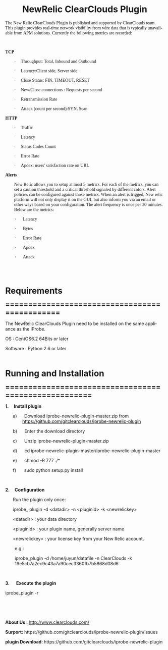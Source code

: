 
<html>

<body lang=EN-US link=blue vlink=purple style='text-justify-trim:punctuation'>

<div class=WordSection1 style='layout-grid:15.6pt'>

<h1 align=center style='text-align:center'>NewRelic ClearClouds Plugin</h1>

<p class=MsoNormal><span style='font-family:"Times New Roman","serif"'>The New
Relic ClearClouds Plugin is published and supported by ClearClouds team. This plugin
provides real-time network visibility from wire data that is typically unavailable
from APM solutions. Currently the following metrics are recorded:</span></p>

<p class=MsoNormal><b><span style='font-family:"Times New Roman","serif"'>&nbsp;</span></b></p>

<p class=MsoNormal><b><span style='font-family:"Times New Roman","serif"'>TCP</span></b></p>

<p class=MsoListParagraph style='margin-left:.5in;text-indent:-14.75pt'><span
style='font-family:Symbol'>·<span style='font:7.0pt "Times New Roman"'>&nbsp;&nbsp;&nbsp;&nbsp;&nbsp;&nbsp;
</span></span><span style='font-family:"Times New Roman","serif"'>Throughput:
Total, Inbound and Outbound</span></p>

<p class=MsoListParagraph style='margin-left:.5in;text-indent:-14.75pt'><span
style='font-family:Symbol'>·<span style='font:7.0pt "Times New Roman"'>&nbsp;&nbsp;&nbsp;&nbsp;&nbsp;&nbsp;
</span></span><span style='font-family:"Times New Roman","serif"'>Latency:Client side, Server side</span></p>

<p class=MsoListParagraph style='margin-left:.5in;text-indent:-14.75pt'><span
style='font-family:Symbol'>·<span style='font:7.0pt "Times New Roman"'>&nbsp;&nbsp;&nbsp;&nbsp;&nbsp;&nbsp;
</span></span><span style='font-family:"Times New Roman","serif"'>Close Status:
FIN, TIMEOUT, RESET</span></p>

<p class=MsoListParagraph style='margin-left:.5in;text-indent:-14.75pt'><span
style='font-family:Symbol'>·<span style='font:7.0pt "Times New Roman"'>&nbsp;&nbsp;&nbsp;&nbsp;&nbsp;&nbsp;
</span></span><span style='font-family:"Times New Roman","serif"'>New/Close
connections : Requests per second</span></p>

<p class=MsoListParagraph style='margin-left:.5in;text-indent:-14.75pt'><span
style='font-family:Symbol'>·<span style='font:7.0pt "Times New Roman"'>&nbsp;&nbsp;&nbsp;&nbsp;&nbsp;&nbsp;
</span></span><span style='font-family:"Times New Roman","serif"'>Retransmission
Rate</span></p>

<p class=MsoListParagraph style='margin-left:.5in;text-indent:-14.75pt'><span
style='font-family:Symbol'>·<span style='font:7.0pt "Times New Roman"'>&nbsp;&nbsp;&nbsp;&nbsp;&nbsp;&nbsp;
</span></span><span style='font-family:"Times New Roman","serif"'>Attack (count
per second):SYN, Scan</span></p>

<p class=MsoNormal><b><span style='font-family:"Times New Roman","serif"'>HTTP </span></b></p>

<p class=MsoListParagraph style='margin-left:.5in;text-indent:-14.75pt'><span
style='font-family:Symbol'>·<span style='font:7.0pt "Times New Roman"'>&nbsp;&nbsp;&nbsp;&nbsp;&nbsp;&nbsp;
</span></span><span style='font-family:"Times New Roman","serif"'>Traffic</span></p>

<p class=MsoListParagraph style='margin-left:.5in;text-indent:-14.75pt'><span
style='font-family:Symbol'>·<span style='font:7.0pt "Times New Roman"'>&nbsp;&nbsp;&nbsp;&nbsp;&nbsp;&nbsp;
</span></span><span style='font-family:"Times New Roman","serif"'>Latency</span></p>

<p class=MsoListParagraph style='margin-left:.5in;text-indent:-14.75pt'><span
style='font-family:Symbol'>·<span style='font:7.0pt "Times New Roman"'>&nbsp;&nbsp;&nbsp;&nbsp;&nbsp;&nbsp;
</span></span><span style='font-family:"Times New Roman","serif"'>Status Codes
Count</span></p>

<p class=MsoListParagraph style='margin-left:.5in;text-indent:-14.75pt'><span
style='font-family:Symbol'>·<span style='font:7.0pt "Times New Roman"'>&nbsp;&nbsp;&nbsp;&nbsp;&nbsp;&nbsp;
</span></span><span style='font-family:"Times New Roman","serif"'>Error Rate</span></p>

<p class=MsoListParagraph style='margin-left:.5in;text-indent:-14.75pt'><span
style='font-family:Symbol'>·<span style='font:7.0pt "Times New Roman"'>&nbsp;&nbsp;&nbsp;&nbsp;&nbsp;&nbsp;
</span></span><span style='font-family:"Times New Roman","serif"'>Apdex: users'
satisfaction rate on URL</span></p>

<p class=MsoNormal><b><span style='font-family:"Times New Roman","serif"'>Alerts</span></b></p>

<p class=MsoNormal style='margin-left:21.0pt'><span style='font-family:"Times New Roman","serif"'>New
Relic allows you to setup at most 5 metrics. For each of the metrics, you can
set a caution threshold and a critical threshold signaled by different colors.
Alert policies can be configured against those metrics. When an alert is
trigged, New relic platform will not only display it on the GUI, but also inform
you via an email or other ways based on your configuration. The alert frequency
is once per 30 minutes. Below are the metrics:</span></p>

<p class=MsoListParagraph style='margin-left:40.5pt;text-indent:-.25in'><span
style='font-family:Symbol'>·<span style='font:7.0pt "Times New Roman"'>&nbsp;&nbsp;&nbsp;&nbsp;&nbsp;&nbsp;&nbsp;&nbsp;
</span></span><span style='font-family:"Times New Roman","serif"'>Latency</span></p>

<p class=MsoListParagraph style='margin-left:40.5pt;text-indent:-.25in'><span
style='font-family:Symbol'>·<span style='font:7.0pt "Times New Roman"'>&nbsp;&nbsp;&nbsp;&nbsp;&nbsp;&nbsp;&nbsp;&nbsp;
</span></span><span style='font-family:"Times New Roman","serif"'>Bytes</span></p>

<p class=MsoListParagraph style='margin-left:40.5pt;text-indent:-.25in'><span
style='font-family:Symbol'>·<span style='font:7.0pt "Times New Roman"'>&nbsp;&nbsp;&nbsp;&nbsp;&nbsp;&nbsp;&nbsp;&nbsp;
</span></span><span style='font-family:"Times New Roman","serif"'>Error Rate</span></p>

<p class=MsoListParagraph style='margin-left:40.5pt;text-indent:-.25in'><span
style='font-family:Symbol'>·<span style='font:7.0pt "Times New Roman"'>&nbsp;&nbsp;&nbsp;&nbsp;&nbsp;&nbsp;&nbsp;&nbsp;
</span></span><span style='font-family:"Times New Roman","serif"'>Apdex</span></p>

<p class=MsoListParagraph style='margin-left:40.5pt;text-indent:-.25in'><span
style='font-family:Symbol'>·<span style='font:7.0pt "Times New Roman"'>&nbsp;&nbsp;&nbsp;&nbsp;&nbsp;&nbsp;&nbsp;&nbsp;
</span></span><span style='font-family:"Times New Roman","serif"'>Attack</span></p>

<p class=MsoNormal><b><span style='font-size:12.0pt'>&nbsp;</span></b></p>

<p class=MsoNormal><b><span style='font-size:12.0pt'>&nbsp;</span></b></p>

<p class=MsoNormal><b><span style='font-size:20.0pt'>Requirements</span></b></p>

<p class=MsoNormal><b><span style='font-size:16.0pt'>==============================================</span></b></p>

<p class=MsoNormal>The NewRelic ClearClouds Plugin need to be installed on the
same appliance as the iProbe. </p>

<p class=MsoNormal>OS : CentOS6.2 64Bits or later</p>

<p class=MsoNormal>Software : Python 2.6 or later</p>

<p class=MsoNormal><b><span style='font-size:16.0pt'>&nbsp;</span></b></p>

<p class=MsoNormal><b><span style='font-size:20.0pt'>Running and Installation</span></b></p>

<p class=MsoNormal><b><span style='font-size:16.0pt'>=====================================================</span></b></p>

<p class=MsoListParagraph style='margin-left:.25in;text-indent:-.25in'><a
name="_GoBack"></a><b>1.<span style='font:7.0pt "Times New Roman"'>&nbsp;&nbsp;&nbsp;&nbsp;&nbsp;&nbsp;
</span></b><b>Install plugin</b></p>

<p class=MsoListParagraph align=left style='margin-left:40.5pt;text-align:left;
text-indent:-22.5pt'>a)<span style='font:7.0pt "Times New Roman"'>&nbsp;&nbsp;&nbsp;&nbsp;&nbsp;&nbsp;&nbsp;&nbsp;&nbsp;
</span>Download iprobe-newrelic-plugin-master.zip from <a
href="https://github.com/gitclearclouds/iprobe-newrelic-plugin.git"><span
style='color:windowtext;text-decoration:none'>https://github.com/gitclearclouds/iprobe-newrelic-plugin</span></a></p>

<p class=MsoListParagraph align=left style='margin-left:40.5pt;text-align:left;
text-indent:-22.5pt'>b)<span style='font:7.0pt "Times New Roman"'>&nbsp;&nbsp;&nbsp;&nbsp;&nbsp;&nbsp;&nbsp;&nbsp;&nbsp;
</span>Enter the download directory</p>

<p class=MsoListParagraph align=left style='margin-left:40.5pt;text-align:left;
text-indent:-22.5pt'>c)<span style='font:7.0pt "Times New Roman"'>&nbsp;&nbsp;&nbsp;&nbsp;&nbsp;&nbsp;&nbsp;&nbsp;&nbsp;
</span>Unzip iprobe-newrelic-plugin-master.zip</p>

<p class=MsoListParagraph style='margin-left:40.5pt;text-indent:-22.5pt'>d)<span
style='font:7.0pt "Times New Roman"'>&nbsp;&nbsp;&nbsp;&nbsp;&nbsp;&nbsp;&nbsp;&nbsp;&nbsp;
</span>cd iprobe-newrelic-plugin-master/iprobe-newrelic-plugin-master</p>

<p class=MsoListParagraph style='margin-left:40.5pt;text-indent:-22.5pt'>e)<span
style='font:7.0pt "Times New Roman"'>&nbsp;&nbsp;&nbsp;&nbsp;&nbsp;&nbsp;&nbsp;&nbsp;&nbsp;
</span>chmod -R 777  ./*</p>

<p class=MsoListParagraph style='margin-left:40.5pt;text-indent:-22.5pt'>f)<span
style='font:7.0pt "Times New Roman"'>&nbsp;&nbsp;&nbsp;&nbsp;&nbsp;&nbsp;&nbsp;&nbsp;&nbsp;&nbsp;
</span>sudo python setup.py install</p>

<p class=MsoNormal style='margin-left:.25in;text-indent:-.25in'>&nbsp;</p>

<p class=MsoListParagraph style='margin-left:.25in;text-indent:-.25in'><b>2.<span
style='font:7.0pt "Times New Roman"'>&nbsp;&nbsp;&nbsp;&nbsp;&nbsp;&nbsp; </span></b><b>Configuration</b></p>

<p class=MsoNormal style='margin-left:.25in'>Run the plugin only once:</p>

<p class=MsoNormal style='margin-left:40.5pt;text-indent:-22.5pt'>iprobe_ plugin 
-d &lt;datadir&gt;  -n &lt;pluginid&gt;  -k &lt;newrelickey&gt;</p>

<p class=MsoNormal style='margin-left:40.5pt;text-indent:-22.5pt'>          &lt;datadir&gt; 
:  your data directory</p>

<p class=MsoNormal style='margin-left:40.5pt;text-indent:-22.5pt'>          &lt;pluginid&gt; 
:  your plugin name, generally server name</p>

<p class=MsoNormal style='margin-left:40.5pt;text-indent:-22.5pt'>          &lt;newrelickey&gt; 
:  your license key from your New Relic account.</p>

<p class=MsoListParagraph style='margin-left:22.5pt;text-indent:0in'>e.g :</p>

<p class=MsoListParagraph align=left style='margin-left:22.5pt;text-align:left;
text-indent:0in'>iprobe_plugin -d /home/juyun/datafile  -n ClearClouds -k 19e5cb7a2ec9c43a7a90cec3360fb7b5868d08d6</p>

<p class=MsoNormal><b>&nbsp;</b></p>

<p class=MsoListParagraph style='margin-left:21.25pt;text-indent:-21.25pt'><b>3.<span
style='font:7.0pt "Times New Roman"'>&nbsp;&nbsp;&nbsp;&nbsp;&nbsp;&nbsp;&nbsp;&nbsp;
</span></b><b>Execute the plugin</b></p>

<p class=MsoNormal>         iprobe_plugin -r</p>

<p class=MsoNormal><b>&nbsp;</b></p>

<p class=MsoListParagraph style='text-indent:0in'><b>&nbsp;</b></p>

<p class=MsoListParagraph style='text-indent:0in'><b>About Us : </b><a
href="http://www.clearclouds.com/about/">http://www.clearclouds.com/ </a></p>

<p class=MsoListParagraph style='margin-left:21.25pt;text-indent:-21.25pt'><b>Surport:
</b>https://github.com/gitclearclouds/iprobe-newrelic-plugin/issues</p>

<p class=MsoListParagraph align=left style='margin-left:21.25pt;text-align:
left;text-indent:-21.25pt'><b>plugin Download: </b>https://github.com/gitclearclouds/iprobe-newrelic-plugin</p>

<p class=MsoNormal><b>&nbsp;</b></p>

<p class=MsoNormal><b>&nbsp;</b></p>

<p class=MsoNormal><b>&nbsp;</b></p>

</div>

</body>

</html>
